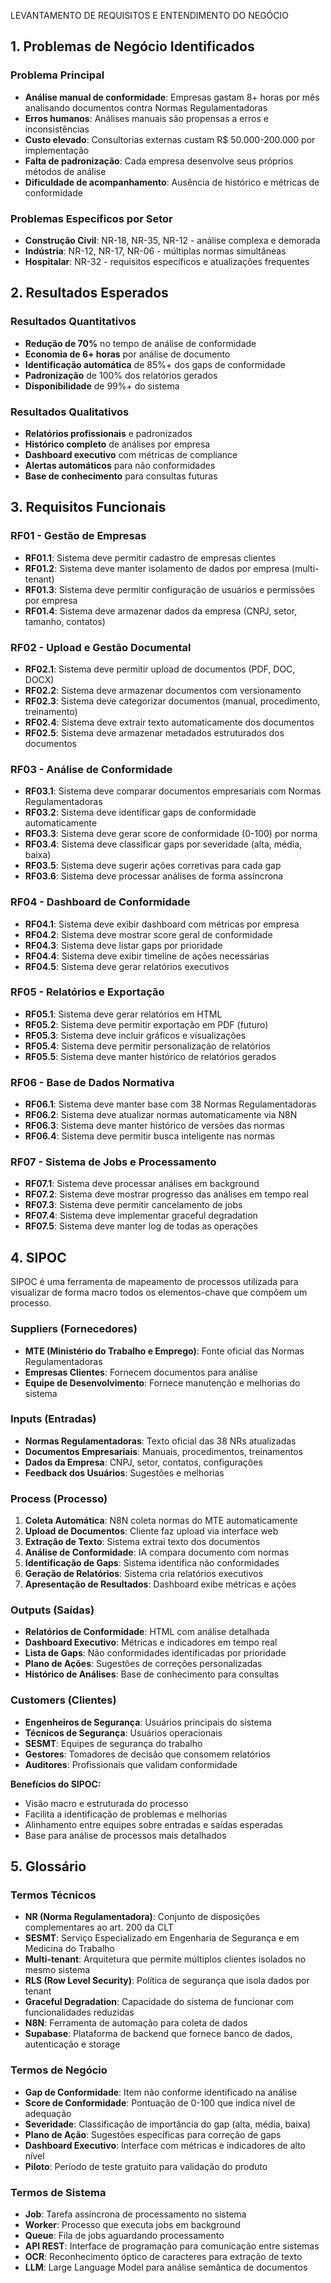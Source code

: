 LEVANTAMENTO DE REQUISITOS E ENTENDIMENTO DO NEGÓCIO

## 1. Problemas de Negócio Identificados

### Problema Principal
- **Análise manual de conformidade**: Empresas gastam 8+ horas por mês analisando documentos contra Normas Regulamentadoras
- **Erros humanos**: Análises manuais são propensas a erros e inconsistências
- **Custo elevado**: Consultorias externas custam R$ 50.000-200.000 por implementação
- **Falta de padronização**: Cada empresa desenvolve seus próprios métodos de análise
- **Dificuldade de acompanhamento**: Ausência de histórico e métricas de conformidade

### Problemas Específicos por Setor
- **Construção Civil**: NR-18, NR-35, NR-12 - análise complexa e demorada
- **Indústria**: NR-12, NR-17, NR-06 - múltiplas normas simultâneas
- **Hospitalar**: NR-32 - requisitos específicos e atualizações frequentes

## 2. Resultados Esperados

### Resultados Quantitativos
- **Redução de 70%** no tempo de análise de conformidade
- **Economia de 6+ horas** por análise de documento
- **Identificação automática** de 85%+ dos gaps de conformidade
- **Padronização** de 100% dos relatórios gerados
- **Disponibilidade** de 99%+ do sistema

### Resultados Qualitativos
- **Relatórios profissionais** e padronizados
- **Histórico completo** de análises por empresa
- **Dashboard executivo** com métricas de compliance
- **Alertas automáticos** para não conformidades
- **Base de conhecimento** para consultas futuras

## 3. Requisitos Funcionais

### RF01 - Gestão de Empresas
- **RF01.1**: Sistema deve permitir cadastro de empresas clientes
- **RF01.2**: Sistema deve manter isolamento de dados por empresa (multi-tenant)
- **RF01.3**: Sistema deve permitir configuração de usuários e permissões por empresa
- **RF01.4**: Sistema deve armazenar dados da empresa (CNPJ, setor, tamanho, contatos)

### RF02 - Upload e Gestão Documental
- **RF02.1**: Sistema deve permitir upload de documentos (PDF, DOC, DOCX)
- **RF02.2**: Sistema deve armazenar documentos com versionamento
- **RF02.3**: Sistema deve categorizar documentos (manual, procedimento, treinamento)
- **RF02.4**: Sistema deve extrair texto automaticamente dos documentos
- **RF02.5**: Sistema deve armazenar metadados estruturados dos documentos

### RF03 - Análise de Conformidade
- **RF03.1**: Sistema deve comparar documentos empresariais com Normas Regulamentadoras
- **RF03.2**: Sistema deve identificar gaps de conformidade automaticamente
- **RF03.3**: Sistema deve gerar score de conformidade (0-100) por norma
- **RF03.4**: Sistema deve classificar gaps por severidade (alta, média, baixa)
- **RF03.5**: Sistema deve sugerir ações corretivas para cada gap
- **RF03.6**: Sistema deve processar análises de forma assíncrona

### RF04 - Dashboard de Conformidade
- **RF04.1**: Sistema deve exibir dashboard com métricas por empresa
- **RF04.2**: Sistema deve mostrar score geral de conformidade
- **RF04.3**: Sistema deve listar gaps por prioridade
- **RF04.4**: Sistema deve exibir timeline de ações necessárias
- **RF04.5**: Sistema deve gerar relatórios executivos

### RF05 - Relatórios e Exportação
- **RF05.1**: Sistema deve gerar relatórios em HTML
- **RF05.2**: Sistema deve permitir exportação em PDF (futuro)
- **RF05.3**: Sistema deve incluir gráficos e visualizações
- **RF05.4**: Sistema deve permitir personalização de relatórios
- **RF05.5**: Sistema deve manter histórico de relatórios gerados

### RF06 - Base de Dados Normativa
- **RF06.1**: Sistema deve manter base com 38 Normas Regulamentadoras
- **RF06.2**: Sistema deve atualizar normas automaticamente via N8N
- **RF06.3**: Sistema deve manter histórico de versões das normas
- **RF06.4**: Sistema deve permitir busca inteligente nas normas

### RF07 - Sistema de Jobs e Processamento
- **RF07.1**: Sistema deve processar análises em background
- **RF07.2**: Sistema deve mostrar progresso das análises em tempo real
- **RF07.3**: Sistema deve permitir cancelamento de jobs
- **RF07.4**: Sistema deve implementar graceful degradation
- **RF07.5**: Sistema deve manter log de todas as operações

## 4. SIPOC

SIPOC é uma ferramenta de mapeamento de processos utilizada para visualizar de forma macro todos os elementos-chave que compõem um processo.

### Suppliers (Fornecedores)
- **MTE (Ministério do Trabalho e Emprego)**: Fonte oficial das Normas Regulamentadoras
- **Empresas Clientes**: Fornecem documentos para análise
- **Equipe de Desenvolvimento**: Fornece manutenção e melhorias do sistema

### Inputs (Entradas)
- **Normas Regulamentadoras**: Texto oficial das 38 NRs atualizadas
- **Documentos Empresariais**: Manuais, procedimentos, treinamentos
- **Dados da Empresa**: CNPJ, setor, contatos, configurações
- **Feedback dos Usuários**: Sugestões e melhorias

### Process (Processo)
1. **Coleta Automática**: N8N coleta normas do MTE automaticamente
2. **Upload de Documentos**: Cliente faz upload via interface web
3. **Extração de Texto**: Sistema extrai texto dos documentos
4. **Análise de Conformidade**: IA compara documento com normas
5. **Identificação de Gaps**: Sistema identifica não conformidades
6. **Geração de Relatórios**: Sistema cria relatórios executivos
7. **Apresentação de Resultados**: Dashboard exibe métricas e ações

### Outputs (Saídas)
- **Relatórios de Conformidade**: HTML com análise detalhada
- **Dashboard Executivo**: Métricas e indicadores em tempo real
- **Lista de Gaps**: Não conformidades identificadas por prioridade
- **Plano de Ações**: Sugestões de correções personalizadas
- **Histórico de Análises**: Base de conhecimento para consultas

### Customers (Clientes)
- **Engenheiros de Segurança**: Usuários principais do sistema
- **Técnicos de Segurança**: Usuários operacionais
- **SESMT**: Equipes de segurança do trabalho
- **Gestores**: Tomadores de decisão que consomem relatórios
- **Auditores**: Profissionais que validam conformidade

**Benefícios do SIPOC:**
- Visão macro e estruturada do processo
- Facilita a identificação de problemas e melhorias
- Alinhamento entre equipes sobre entradas e saídas esperadas
- Base para análise de processos mais detalhados

## 5. Glossário

### Termos Técnicos
- **NR (Norma Regulamentadora)**: Conjunto de disposições complementares ao art. 200 da CLT
- **SESMT**: Serviço Especializado em Engenharia de Segurança e em Medicina do Trabalho
- **Multi-tenant**: Arquitetura que permite múltiplos clientes isolados no mesmo sistema
- **RLS (Row Level Security)**: Política de segurança que isola dados por tenant
- **Graceful Degradation**: Capacidade do sistema de funcionar com funcionalidades reduzidas
- **N8N**: Ferramenta de automação para coleta de dados
- **Supabase**: Plataforma de backend que fornece banco de dados, autenticação e storage

### Termos de Negócio
- **Gap de Conformidade**: Item não conforme identificado na análise
- **Score de Conformidade**: Pontuação de 0-100 que indica nível de adequação
- **Severidade**: Classificação de importância do gap (alta, média, baixa)
- **Plano de Ação**: Sugestões específicas para correção de gaps
- **Dashboard Executivo**: Interface com métricas e indicadores de alto nível
- **Piloto**: Período de teste gratuito para validação do produto

### Termos de Sistema
- **Job**: Tarefa assíncrona de processamento no sistema
- **Worker**: Processo que executa jobs em background
- **Queue**: Fila de jobs aguardando processamento
- **API REST**: Interface de programação para comunicação entre sistemas
- **OCR**: Reconhecimento óptico de caracteres para extração de texto
- **LLM**: Large Language Model para análise semântica de documentos


